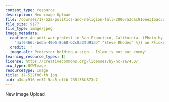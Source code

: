 ```yaml
---
content_type: resource
description: New image Upload
file: /courses/17-522-politics-and-religion-fall-2006/a3dac916ee315ac5effb235f38b873c7_17-522f06-th.jpg
file_size: 9177
file_type: image/jpeg
image_metadata:
  caption: An anti-war protest in San Francisco, California. (Photo by {{% resource_link
    "4af6466c-beba-40e5-8b60-b2c0a3fd91ab" "Steve Rhodes" %}} on Flickr.)
  credit: ''
  image-alt: Protestor holding a sign - Islam is not our enemy!
learning_resource_types: []
license: https://creativecommons.org/licenses/by-nc-sa/4.0/
ocw_type: OCWImage
resourcetype: Image
title: 17-522f06-th.jpg
uid: a3dac916-ee31-5ac5-effb-235f38b873c7
---
```

New image Upload